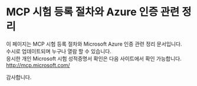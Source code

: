 # MCP 시험 등록 절차와 Azure 인증 관련 정리

이 페이지는 MCP 시험 등록 절차와 Microsoft Azure 인증 관련 정리 문서입니다.
<br>
수시로 업데이트되며 누구나 열람 할 수 있습니다.
<br>
응시한 개인 Microsoft 시험 성적증명서 확인은 다음 사이트에서 확인 가능합니다.
http://mcp.microsoft.com/

감사합니다.
